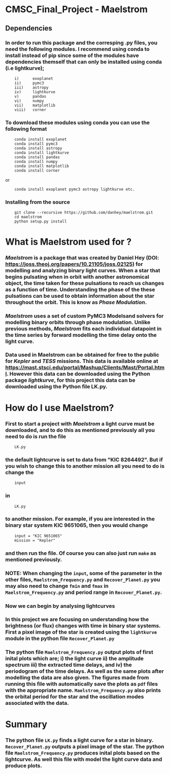 # CMSC_Final_Project - Maelstrom
## Dependencies
### In order to run this package and the corresping .py files, you need the following modules. I recommend using conda to install instead of pip since some of the modules have dependencies themself that can only be installed using conda (i.e lightkurve); 
        i)      exoplanet 
        ii)     pymc3
        iii)    astropy
        iv)     lightkurve
        v)      pandas
        vi)     numpy
        vii)    matplotlib
        viii)   corner


### To download these modules using conda you can use the following format 
        conda install exoplanet
        conda install pymc3
        conda install astropy
        conda install lightkurve
        conda install pandas
        conda install numpy
        conda install matplotlib
        conda install corner

or 

        conda install exoplanet pymc3 astropy lightkurve etc. 

### Installing from the source
        git clone --recursive https://github.com/danhey/maelstrom.git
        cd maelstrom
        python setup.py install



# What is Maelstrom used for ? 
### *Maelstrom* is a package that was created by Daniel Hey (DOI: https://joss.theoj.org/papers/10.21105/joss.02125) for modelling and analyzing binary light curves. When a star that begins pulsating when in orbit with another astronomical object, the time taken for these pulsations to reach us changes as a function of time. Understanding the phase of the these pulsations can be used to obtain information about the star throughout the orbit. This is know as *Phase Modulation*.

### *Maelstrom* uses a set of custom PyMC3 Modelsand solvers for modelling binary orbits through phase modulation. Unlike previous methods, *Maelstrom* fits each individual datapoint in the time series by forward modelling the time delay onto the light curve.

### Data used in Maelstrom can be obtained for free to the public for *Kepler* and *TESS* missions. This data is available online at https://mast.stsci.edu/portal/Mashup/Clients/Mast/Portal.html. However this data can be downloaded using the Python package *lightkurve*, for this project this data can be downloaded using the Python file LK.py.

# How do I use Maelstrom?
### First to start a project with *Maelstrom* a light curve must be downloaded, and to do this as mentioned previously all you need to do is run the file 
        LK.py
### the default lightcurve is set to data from "KIC 8264492". But if you wish to change this to another mission all you need to do is change the 
        input 
### in
        LK.py
### to another mission. For example, if you are interested in the binary star system KIC 9651065, then you would change 
        input = "KIC 9651065"
        mission = "Kepler"
### and then run the file. Of course you can also just run `make` as mentioned previously.

### NOTE: When changing the `input`, some of the parameter in the other files, `Maelstrom_Frequency.py`  and `Recover_Planet.py` you may also need to change `fmin` and `fmax` in `Maelstrom_Frequency.py` and period range in `Recover_Planet.py`. 

### Now we can begin by analysing lightcurves

### In this project we are focusing on understanding how the brightness (or flux) changes with time in binary star systems. First a pixel image of the star is created using the `lightkurve` module in the python file `Recover_Planet.py`

### The python file `Maelstrom_Frequency.py` output plots of first inital  plots which are; i) the light curve ii) the amplitude spectrum iii) the extracted time delays, and iv) the periodogram of the time delays. As well as the same plots after modelling the data are also given. The figures made from running this file with automatically save the plots as `pdf` files with the appropriate name. `Maelstrom_Frequency.py` also prints the orbital period for the star and the oscillation modes associated with the data.

 # Summary
 ### The python file `LK.py` finds a light curve for a star in binary. `Recover_Planet.py` outputs a pixel image of the star. The python file `Maelstrom_Frequency.py` produces inital plots based on the lightcurve. As well this file with model the light curve data and produce plots.
